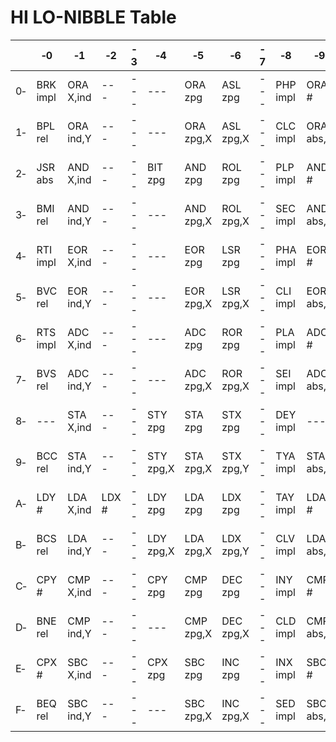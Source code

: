 # HI LO-NIBBLE Table

|    | ‐0        | ‐1         | ‐2   | ‐3   | ‐4   | ‐5         | ‐6         | ‐7   | ‐8   | ‐9   | ‐A  | ‐B  | ‐C  | ‐D  | ‐E  | ‐F  |
|----|----------|-----------|------|------|------|-----------|-----------|------|------|------|----|----|----|----|----|----|
| 0‐ | BRK impl | ORA X,ind | ---  | ---  | ---  | ORA zpg   | ASL zpg   | ---  | PHP impl | ORA # | ASL A | ---  | ---  | ORA abs | ASL abs | ---  |
| 1‐ | BPL rel  | ORA ind,Y | ---  | ---  | ---  | ORA zpg,X | ASL zpg,X | ---  | CLC impl | ORA abs,Y | ---  | ---  | ---  | ORA abs,X | ASL abs,X | ---  |
| 2‐ | JSR abs  | AND X,ind | ---  | ---  | BIT zpg | AND zpg | ROL zpg   | ---  | PLP impl | AND # | ROL A | ---  | BIT abs | AND abs | ROL abs | ---  |
| 3‐ | BMI rel  | AND ind,Y | ---  | ---  | ---  | AND zpg,X | ROL zpg,X | ---  | SEC impl | AND abs,Y | ---  | ---  | ---  | AND abs,X | ROL abs,X | ---  |
| 4‐ | RTI impl | EOR X,ind | ---  | ---  | ---  | EOR zpg   | LSR zpg   | ---  | PHA impl | EOR # | LSR A | ---  | JMP abs | EOR abs | LSR abs | ---  |
| 5‐ | BVC rel  | EOR ind,Y | ---  | ---  | ---  | EOR zpg,X | LSR zpg,X | ---  | CLI impl | EOR abs,Y | ---  | ---  | ---  | EOR abs,X | LSR abs,X | ---  |
| 6‐ | RTS impl | ADC X,ind | ---  | ---  | ---  | ADC zpg   | ROR zpg   | ---  | PLA impl | ADC # | ROR A | ---  | JMP ind | ADC abs | ROR abs | ---  |
| 7‐ | BVS rel  | ADC ind,Y | ---  | ---  | ---  | ADC zpg,X | ROR zpg,X | ---  | SEI impl | ADC abs,Y | ---  | ---  | ---  | ADC abs,X | ROR abs,X | ---  |
| 8‐ | ---      | STA X,ind | ---  | ---  | STY zpg | STA zpg | STX zpg   | ---  | DEY impl | ---  | TXA impl | ---  | STY abs | STA abs | STX abs | ---  |
| 9‐ | BCC rel  | STA ind,Y | ---  | ---  | STY zpg,X | STA zpg,X | STX zpg,Y | ---  | TYA impl | STA abs,Y | TXS impl | ---  | ---  | STA abs,X | ---  | ---  |
| A‐ | LDY #    | LDA X,ind | LDX # | ---  | LDY zpg | LDA zpg | LDX zpg   | ---  | TAY impl | LDA # | TAX impl | ---  | LDY abs | LDA abs | LDX abs | ---  |
| B‐ | BCS rel  | LDA ind,Y | ---  | ---  | LDY zpg,X | LDA zpg,X | LDX zpg,Y | ---  | CLV impl | LDA abs,Y | TSX impl | ---  | LDY abs,X | LDA abs,X | LDX abs,Y | ---  |
| C‐ | CPY #    | CMP X,ind | ---  | ---  | CPY zpg | CMP zpg | DEC zpg   | ---  | INY impl | CMP # | DEX impl | ---  | CPY abs | CMP abs | DEC abs | ---  |
| D‐ | BNE rel  | CMP ind,Y | ---  | ---  | ---  | CMP zpg,X | DEC zpg,X | ---  | CLD impl | CMP abs,Y | ---  | ---  | ---  | CMP abs,X | DEC abs,X | ---  |
| E‐ | CPX #    | SBC X,ind | ---  | ---  | CPX zpg | SBC zpg | INC zpg   | ---  | INX impl | SBC # | NOP impl | ---  | CPX abs | SBC abs | INC abs | ---  |
| F‐ | BEQ rel  | SBC ind,Y | ---  | ---  | ---  | SBC zpg,X | INC zpg,X | ---  | SED impl | SBC abs,Y | ---  | ---  | ---  | SBC abs,X | INC abs,X | ---  |
